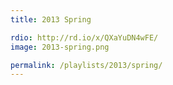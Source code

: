 ```yaml
---
title: 2013 Spring

rdio: http://rd.io/x/QXaYuDN4wFE/
image: 2013-spring.png

permalink: /playlists/2013/spring/
---
```

